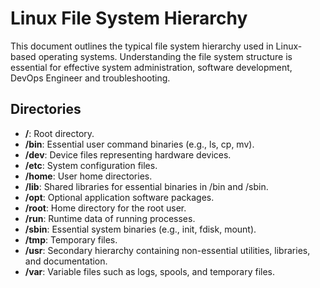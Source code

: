 # Linux File System Hierarchy

This document outlines the typical file system hierarchy used in Linux-based operating systems. Understanding the file system structure is essential for effective system administration, software development, DevOps Engineer and troubleshooting.

## Directories 
- **/**: Root directory.
- **/bin**: Essential user command binaries (e.g., ls, cp, mv).
- **/dev**: Device files representing hardware devices.
- **/etc**: System configuration files.
- **/home**: User home directories.
- **/lib**: Shared libraries for essential binaries in /bin and /sbin.
- **/opt**: Optional application software packages.
- **/root**: Home directory for the root user.
- **/run**: Runtime data of running processes.
- **/sbin**: Essential system binaries (e.g., init, fdisk, mount).
- **/tmp**: Temporary files.
- **/usr**: Secondary hierarchy containing non-essential utilities, libraries, and documentation.
- **/var**: Variable files such as logs, spools, and temporary files.


